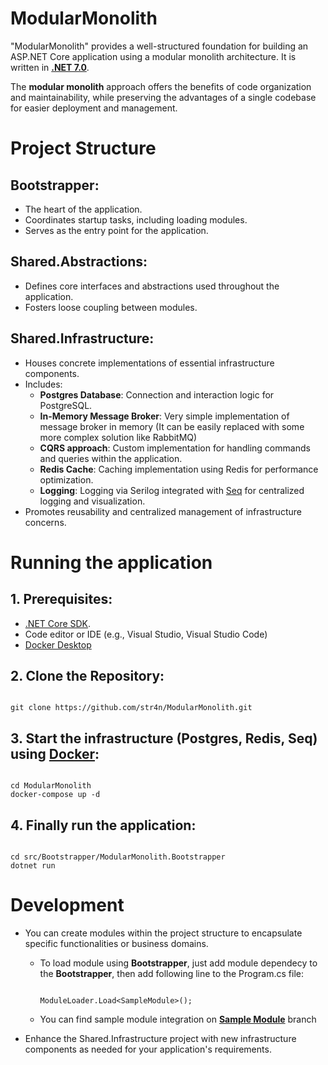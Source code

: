 # ModularMonolith

"ModularMonolith" provides a well-structured foundation for building an ASP.NET Core application using a modular monolith architecture. It is written in **[.NET 7.0](https://dotnet.microsoft.com/en-us/download/dotnet/7.0)**.

The **modular monolith** approach offers the benefits of code organization and maintainability, while preserving the advantages of a single codebase for easier deployment and management.

# Project Structure

## Bootstrapper:
+ The heart of the application.
+ Coordinates startup tasks, including loading modules.
+ Serves as the entry point for the application.
  
## Shared.Abstractions:
+ Defines core interfaces and abstractions used throughout the application.
+ Fosters loose coupling between modules.
  
## Shared.Infrastructure:
+ Houses concrete implementations of essential infrastructure components.
+ Includes:
  + **Postgres Database**: Connection and interaction logic for PostgreSQL.
  + **In-Memory Message Broker**: Very simple implementation of message broker in memory (It can be easily replaced with some more complex solution like RabbitMQ)
  + **CQRS approach**: Custom implementation for handling commands and queries within the application.
  + **Redis Cache**: Caching implementation using Redis for performance optimization.
  + **Logging**: Logging via Serilog integrated with [Seq](https://datalust.co/seq) for centralized logging and visualization.
+ Promotes reusability and centralized management of infrastructure concerns.

# Running the application

## 1. Prerequisites:

+ [.NET Core SDK](https://dotnet.microsoft.com/en-us/download/dotnet/7.0).
+ Code editor or IDE (e.g., Visual Studio, Visual Studio Code)
+ [Docker Desktop](https://www.docker.com/)

## 2. Clone the Repository:

```

git clone https://github.com/str4n/ModularMonolith.git

```

## 3. Start the infrastructure (Postgres, Redis, Seq) using [Docker](https://www.docker.com/):

```

cd ModularMonolith
docker-compose up -d

```

## 4. Finally run the application:

```

cd src/Bootstrapper/ModularMonolith.Bootstrapper
dotnet run

```

# Development

+ You can create modules within the project structure to encapsulate specific functionalities or business domains.
  + To load module using **Bootstrapper**, just add module dependecy to the **Bootstrapper**, then add following line to the Program.cs file:
    
    ```

    ModuleLoader.Load<SampleModule>();
  
    ```

  + You can find sample module integration on [**Sample Module**](https://github.com/str4n/ModularMonolith/tree/SampleModule) branch

  
+ Enhance the Shared.Infrastructure project with new infrastructure components as needed for your application's requirements.
